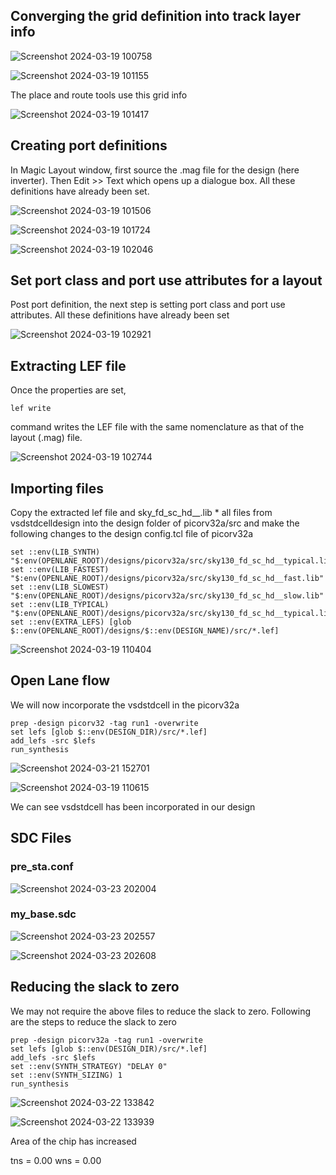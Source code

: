 ## Converging the grid definition into track layer info

![Screenshot 2024-03-19 100758](https://github.com/Ashutosh-3107/NASSCOM_VSD_SoC-_Design/assets/159696526/a777a6b5-3685-4485-a3a5-9cbaaebbf38d)

![Screenshot 2024-03-19 101155](https://github.com/Ashutosh-3107/NASSCOM_VSD_SoC-_Design/assets/159696526/586d1d45-68c9-4be1-8a78-7243023d1b24)

The place and route tools use this grid info

![Screenshot 2024-03-19 101417](https://github.com/Ashutosh-3107/NASSCOM_VSD_SoC-_Design/assets/159696526/ec2a0c4e-ab0e-4057-b8b7-7c9386f54619)

## Creating port definitions

 In Magic Layout window, first source the .mag file for the design (here inverter). Then Edit >> Text which opens up a dialogue box. All these definitions have already been set.

 ![Screenshot 2024-03-19 101506](https://github.com/Ashutosh-3107/NASSCOM_VSD_SoC-_Design/assets/159696526/dff46849-a491-49bb-aa77-aa374b343f12)

 ![Screenshot 2024-03-19 101724](https://github.com/Ashutosh-3107/NASSCOM_VSD_SoC-_Design/assets/159696526/1774b3ba-3ce8-4bd0-80b8-df47670d46cf)

 ![Screenshot 2024-03-19 102046](https://github.com/Ashutosh-3107/NASSCOM_VSD_SoC-_Design/assets/159696526/93c89989-3710-48ed-a5f6-a1b53a4b4424)


## Set port class and port use attributes for a layout

Post port definition, the next step is setting port class and port use attributes. All these definitions have already been set

![Screenshot 2024-03-19 102921](https://github.com/Ashutosh-3107/NASSCOM_VSD_SoC-_Design/assets/159696526/d3f5bbe6-4f17-4093-8af2-6ba494dbbd91)

## Extracting LEF file

Once the properties are set,
```
lef write

```
command writes the LEF file with the same nomenclature as that of the layout (.mag) file.

![Screenshot 2024-03-19 102744](https://github.com/Ashutosh-3107/NASSCOM_VSD_SoC-_Design/assets/159696526/5bcd4943-f53a-4556-8f21-a8b2d88cdfb5)


## Importing files

Copy the extracted lef file and sky_fd_sc_hd__.lib * all files from vsdstdcelldesign into the design folder of picorv32a/src and make the following changes to the design config.tcl file of picorv32a

```
set ::env(LIB_SYNTH) "$:env(OPENLANE_ROOT)/designs/picorv32a/src/sky130_fd_sc_hd__typical.lib"
set ::env(LIB_FASTEST) "$:env(OPENLANE_ROOT)/designs/picorv32a/src/sky130_fd_sc_hd__fast.lib"
set ::env(LIB_SLOWEST) "$:env(OPENLANE_ROOT)/designs/picorv32a/src/sky130_fd_sc_hd__slow.lib"
set ::env(LIB_TYPICAL) "$:env(OPENLANE_ROOT)/designs/picorv32a/src/sky130_fd_sc_hd__typical.lib"
set ::env(EXTRA_LEFS) [glob $::env(OPENLANE_ROOT)/designs/$::env(DESIGN_NAME)/src/*.lef]

```
![Screenshot 2024-03-19 110404](https://github.com/Ashutosh-3107/NASSCOM_VSD_SoC-_Design/assets/159696526/33f9e771-e7a9-4bf8-af99-2725b89079f9)

## Open Lane flow

We will now incorporate the vsdstdcell in the picorv32a

```
prep -design picorv32 -tag run1 -overwrite
set lefs [glob $::env(DESIGN_DIR)/src/*.lef]
add_lefs -src $lefs
run_synthesis
```
![Screenshot 2024-03-21 152701](https://github.com/Ashutosh-3107/NASSCOM_VSD_SoC-_Design/assets/159696526/dd5adf68-eea0-4fa8-ba80-280aa0a215b1)

![Screenshot 2024-03-19 110615](https://github.com/Ashutosh-3107/NASSCOM_VSD_SoC-_Design/assets/159696526/d248a260-7876-4205-82da-c09ddafdacc9)

We can see vsdstdcell has been incorporated in our design

## SDC Files

### pre_sta.conf

![Screenshot 2024-03-23 202004](https://github.com/Ashutosh-3107/NASSCOM_VSD_SoC-_Design/assets/159696526/3f8e5b94-a984-4af6-b4fa-4f221ba7ef91)

### my_base.sdc

![Screenshot 2024-03-23 202557](https://github.com/Ashutosh-3107/NASSCOM_VSD_SoC-_Design/assets/159696526/4bcabdbb-713f-4ecd-85c2-54b0d7b27202)

![Screenshot 2024-03-23 202608](https://github.com/Ashutosh-3107/NASSCOM_VSD_SoC-_Design/assets/159696526/9229c229-4382-4761-ac77-99baa0ab53bb)

## Reducing the slack to zero

We may not require the above files to reduce the slack to zero. Following are the steps to reduce the slack to zero
```
prep -design picorv32a -tag run1 -overwrite
set lefs [glob $::env(DESIGN_DIR)/src/*.lef]
add_lefs -src $lefs
set ::env(SYNTH_STRATEGY) "DELAY 0"
set ::env(SYNTH_SIZING) 1
run_synthesis

```
![Screenshot 2024-03-22 133842](https://github.com/Ashutosh-3107/NASSCOM_VSD_SoC-_Design/assets/159696526/e55e5cf6-2770-4f84-979b-fc6fba9c07f5)

![Screenshot 2024-03-22 133939](https://github.com/Ashutosh-3107/NASSCOM_VSD_SoC-_Design/assets/159696526/dcfa2bde-ec09-4602-bf0f-8184fcadff13)

Area of the chip has increased

tns = 0.00
wns = 0.00












 





